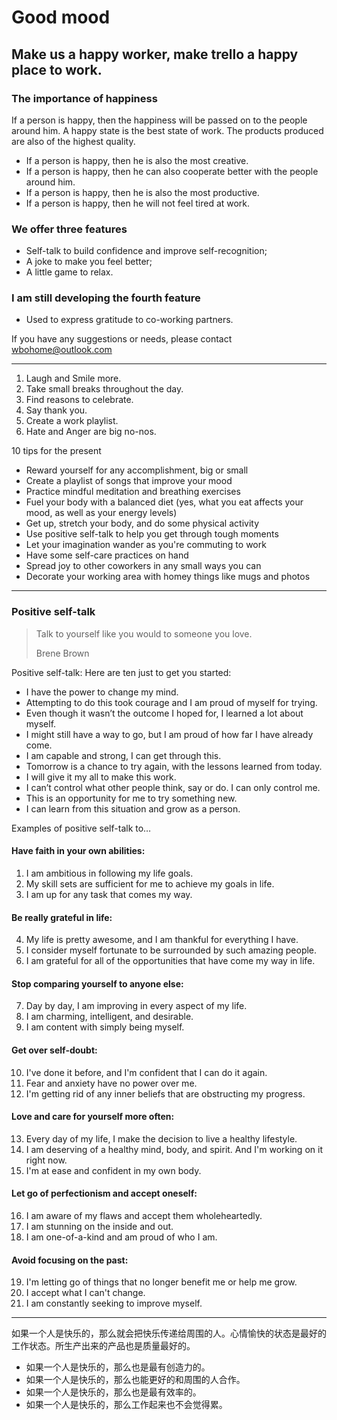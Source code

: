 # Good mood

## Make us a happy worker, make trello a happy place to work.

### The importance of happiness

If a person is happy, then the happiness will be passed on to the people around him. A happy state is the best state of work. The products produced are also of the highest quality.

- If a person is happy, then he is also the most creative.
- If a person is happy, then he can also cooperate better with the people around him.
- If a person is happy, then he is also the most productive.
- If a person is happy, then he will not feel tired at work.

### We offer three features
- Self-talk to build confidence and improve self-recognition;
- A joke to make you feel better;
- A little game to relax.

### I am still developing the fourth feature
- Used to express gratitude to co-working partners.

If you have any suggestions or needs, please contact <wbohome@outlook.com>



---

1. Laugh and Smile more.
2. Take small breaks throughout the day.
3. Find reasons to celebrate.
4. Say thank you.
5. Create a work playlist.
3. Hate and Anger are big no-nos.

10 tips for the present
- Reward yourself for any accomplishment, big or small
- Create a playlist of songs that improve your mood
- Practice mindful meditation and breathing exercises
- Fuel your body with a balanced diet (yes, what you eat affects your mood, as well as your energy levels)
- Get up, stretch your body, and do some physical activity
- Use positive self-talk to help you get through tough moments
- Let your imagination wander as you're commuting to work
- Have some self-care practices on hand
- Spread joy to other coworkers in any small ways you can
- Decorate your working area with homey things like mugs and photos

------------------

### Positive self-talk

>Talk to yourself like you would to someone you love.
>
>Brene Brown

Positive self-talk:
Here are ten just to get you started:

- I have the power to change my mind.
- Attempting to do this took courage and I am proud of myself for trying.
- Even though it wasn’t the outcome I hoped for, I learned a lot about myself.
- I might still have a way to go, but I am proud of how far I have already come.
- I am capable and strong, I can get through this.
- Tomorrow is a chance to try again, with the lessons learned from today.
- I will give it my all to make this work.
- I can’t control what other people think, say or do. I can only control me.
- This is an opportunity for me to try something new.
- I can learn from this situation and grow as a person.

Examples of positive self-talk to…

#### Have faith in your own abilities:

1. I am ambitious in following my life goals.
2. My skill sets are sufficient for me to achieve my goals in life.
3. I am up for any task that comes my way.

#### Be really grateful in life:

4. My life is pretty awesome, and I am thankful for everything I have.
5. I consider myself fortunate to be surrounded by such amazing people.
6. I am grateful for all of the opportunities that have come my way in life.

#### Stop comparing yourself to anyone else:

7. Day by day, I am improving in every aspect of my life.
8. I am charming, intelligent, and desirable.
9. I am content with simply being myself.

#### Get over self-doubt:

10. I've done it before, and I'm confident that I can do it again.
11. Fear and anxiety have no power over me.
12. I'm getting rid of any inner beliefs that are obstructing my progress.

#### Love and care for yourself more often:

13. Every day of my life, I make the decision to live a healthy lifestyle.
14. I am deserving of a healthy mind, body, and spirit. And I'm working on it right now.
15. I'm at ease and confident in my own body.

#### Let go of perfectionism and accept oneself:

16. I am aware of my flaws and accept them wholeheartedly.
17. I am stunning on the inside and out.
18. I am one-of-a-kind and am proud of who I am.

#### Avoid focusing on the past:

19. I'm letting go of things that no longer benefit me or help me grow.
20. I accept what I can't change.
21. I am constantly seeking to improve myself.

----------

如果一个人是快乐的，那么就会把快乐传递给周围的人。心情愉快的状态是最好的工作状态。所生产出来的产品也是质量最好的。

- 如果一个人是快乐的，那么也是最有创造力的。 
- 如果一个人是快乐的，那么也能更好的和周围的人合作。 
- 如果一个人是快乐的，那么也是最有效率的。 
- 如果一个人是快乐的，那么工作起来也不会觉得累。